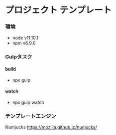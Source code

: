 # プロジェクト テンプレート
### 環境
- node v11.10.1
- npm v6.9.0

### Gulpタスク
#### build
- npx gulp

#### watch
- npx gulp watch

### テンプレートエンジン
Numjucks https://mozilla.github.io/nunjucks/
